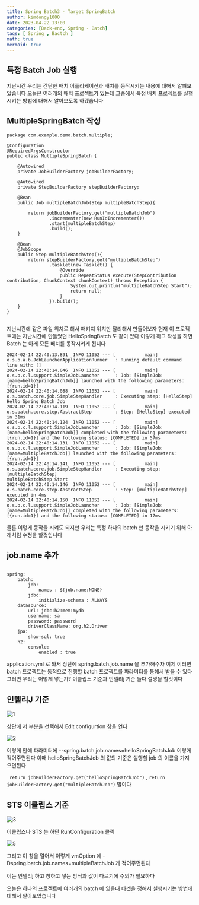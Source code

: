 ```yaml
---
title: Spring Batch3 - Target SpringBatch
author: kimdongy1000
date: 2023-04-22 13:00
categories: [Back-end, Spring - Batch]
tags: [ Spring , Bactch ]
math: true
mermaid: true
---
```


## 특정 Batch Job 실행
지난시간 우리는 간단한 배치 어플리케이션과 배치를 동작시키는 내용에 대해서 알펴보았습니다 오늘은 여러개의 배치 프로젝트가 있는데 그중에서 특정 배치 프로젝트를 실행시키는 방법에 대해서 알아보도록 하겠습니다 

## MultipleSpringBatch 작성 
```
package com.example.demo.batch.multiple;

@Configuration
@RequiredArgsConstructor
public class MultipleSpringBatch {

    @Autowired
    private JobBuilderFactory jobBuilderFactory;

    @Autowired
    private StepBuilderFactory stepBuilderFactory;

    @Bean
    public Job multipleBatchJob(Step multipleBatchStep){

        return jobBuilderFactory.get("multipleBatchJob")
                .incrementer(new RunIdIncrementer())
                .start(multipleBatchStep)
                .build();
    }

    @Bean
    @JobScope
    public Step multipleBatchStep(){
        return stepBuilderFactory.get("multipleBatchStep")
                .tasklet(new Tasklet() {
                    @Override
                    public RepeatStatus execute(StepContribution contribution, ChunkContext chunkContext) throws Exception {
                        System.out.println("multipleBatchStep Start");
                        return null;
                    }
                }).build();
    }
}


```
지난시간에 같은 파일 위치로 해서 패키지 위치만 달리해서 만들어보자 현재 이 프로젝트에는 지난시간에 만들었던 HelloSpringBatch 도 같이 있다 이렇게 하고 작성을 하면 Batch 는 아래 모든 배치를 동작시키게 됩니다 

```
2024-02-14 22:40:13.891  INFO 11052 --- [           main] o.s.b.a.b.JobLauncherApplicationRunner   : Running default command line with: []
2024-02-14 22:40:14.046  INFO 11052 --- [           main] o.s.b.c.l.support.SimpleJobLauncher      : Job: [SimpleJob: [name=helloSpringBatchJob]] launched with the following parameters: [{run.id=1}]
2024-02-14 22:40:14.088  INFO 11052 --- [           main] o.s.batch.core.job.SimpleStepHandler     : Executing step: [HelloStep]
Hello Spring Batch Job
2024-02-14 22:40:14.119  INFO 11052 --- [           main] o.s.batch.core.step.AbstractStep         : Step: [HelloStep] executed in 31ms
2024-02-14 22:40:14.124  INFO 11052 --- [           main] o.s.b.c.l.support.SimpleJobLauncher      : Job: [SimpleJob: [name=helloSpringBatchJob]] completed with the following parameters: [{run.id=1}] and the following status: [COMPLETED] in 57ms
2024-02-14 22:40:14.131  INFO 11052 --- [           main] o.s.b.c.l.support.SimpleJobLauncher      : Job: [SimpleJob: [name=MultipleBatchJob]] launched with the following parameters: [{run.id=1}]
2024-02-14 22:40:14.141  INFO 11052 --- [           main] o.s.batch.core.job.SimpleStepHandler     : Executing step: [multipleBatchStep]
multipleBatchStep Start
2024-02-14 22:40:14.146  INFO 11052 --- [           main] o.s.batch.core.step.AbstractStep         : Step: [multipleBatchStep] executed in 4ms
2024-02-14 22:40:14.150  INFO 11052 --- [           main] o.s.b.c.l.support.SimpleJobLauncher      : Job: [SimpleJob: [name=MultipleBatchJob]] completed with the following parameters: [{run.id=1}] and the following status: [COMPLETED] in 17ms

```

물론 이렇게 동작을 시켜도 되지만 우리는 특정 하나의 batch 만 동작을 시키기 위해 아래처럼 수정을 할것입니다 

## job.name 추가 
```

spring:
    batch:
        job:
            names : ${job.name:NONE}
        jdbc:
            initialize-schema : ALWAYS
    datasource:
        url: jdbc:h2:mem:mydb
        username: sa
        password: password
        driverClassName: org.h2.Driver
    jpa:
        show-sql: true
    h2:
        console:
            enabled : true

```
application.yml 로 와서 상단에 spring.batch.job.name 을 추가해주자 이제 이러면 batch 프로젝트는 동적으로 진행할 batch 프로젝트를 파라미터를 통해서 받을 수 있다 그러면 우리는 어떻게 넣는가?
이클립스 기준과 인텔리j 기준 둘다 설명을 할것이다 

## 인텔리J 기준 

![1](https://github.com/time-kimdongy1000/ImageStore/assets/58513678/3f138b2a-546e-4c78-914f-be12e9c2c2c1)

상단에 저 부분을 선택해서 Edit configurtion 창을 연다

![2](https://github.com/time-kimdongy1000/ImageStore/assets/58513678/b4cf8a8b-f30a-404c-b5ff-1137f00dc180)

이렇게 안에 파라미터에 --spring.batch.job.names=helloSpringBatchJob 이렇게 적어주면된다 이때 helloSpringBatchJob 의 값의 기준은 실행할 job 의 이름을 가져오면된다 

` return jobBuilderFactory.get("helloSpringBatchJob")` , `return jobBuilderFactory.get("multipleBatchJob")` 말이다 

## STS 이클립스 기준

![3](https://github.com/time-kimdongy1000/ImageStore/assets/58513678/efc0472e-8d1b-4c4c-88ff-5dc9232dbd2e)

이클립스나 STS 는 하단 RunConfiguration 클릭 

![5](https://github.com/time-kimdongy1000/ImageStore/assets/58513678/4c075304-dd46-4db9-ae0b-b0df0c5e0e0d)

그리고 이 창을 열어서 이렇게 vmOption 에 -Dspring.batch.job.names=multipleBatchJob 게 적어주면된다 

이는 인텔리j 하고 창하고 넣는 방식과 값이 다르기에 주의가 필요하다 

오늘은 하나의 프로젝트에 여러개의 batch 에 있을때 타겟을 정해서 실행시키는 방법에 대해서 알아보았습니다 

